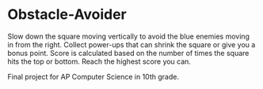 # Obstacle-Avoider

Slow down the square moving vertically to avoid the blue enemies moving in from the right. Collect power-ups that can shrink the square or give you a bonus point. Score is calculated based on the number of times the square hits the top or bottom. Reach the highest score you can.


Final project for AP Computer Science in 10th grade.
